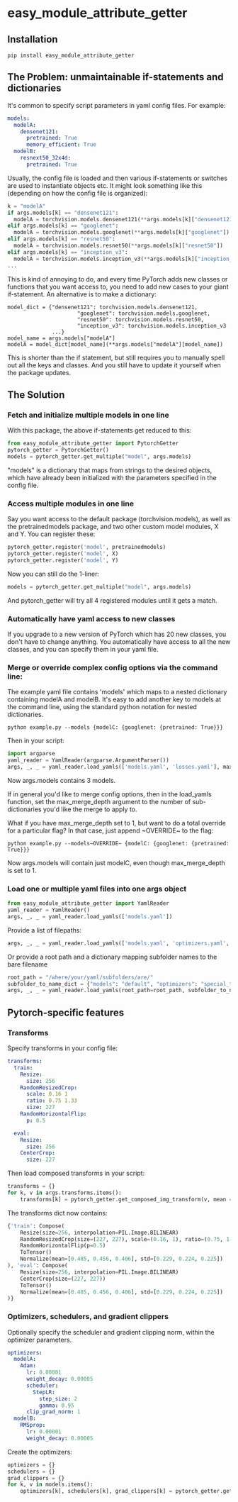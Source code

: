 # easy_module_attribute_getter

## Installation
```
pip install easy_module_attribute_getter
```

## The Problem: unmaintainable if-statements and dictionaries
It's common to specify script parameters in yaml config files. For example:
```yaml
models:
  modelA:
    densenet121:
      pretrained: True
      memory_efficient: True
  modelB:
    resnext50_32x4d:
      pretrained: True
```
Usually, the config file is loaded and then various if-statements or switches are used to instantiate objects etc. It might look something like this (depending on how the config file is organized):
```python
k = "modelA"
if args.models[k] == "densenet121":
  modelA = torchvision.models.densenet121(**args.models[k]["densenet121"])
elif args.models[k] == "googlenet":
  modelA = torchvision.models.googlenet(**args.models[k]["googlenet"])
elif args.models[k] == "resnet50":
  modelA = torchvision.models.resnet50(**args.models[k]["resnet50"])
elif args.models[k] == "inception_v3":
  modelA = torchvision.models.inception_v3(**args.models[k]["inception_v3"])
...
```
This is kind of annoying to do, and every time PyTorch adds new classes or functions that you want access to, you need to add new cases to your giant if-statement. An alternative is to make a dictionary:
```
model_dict = {"densenet121": torchvision.models.densenet121,
                      "googlenet": torchvision.models.googlenet,
                      "resnet50": torchvision.models.resnet50,
                      "inception_v3": torchvision.models.inception_v3
		      ...}
model_name = args.models["modelA"]
modelA = model_dict[model_name](**args.models["modelA"][model_name])
```
This is shorter than the if statement, but still requires you to manually spell out all the keys and classes. And you still have to update it yourself when the package updates.
## The Solution
### Fetch and initialize multiple models in one line
With this package, the above if-statements get reduced to this:
```python
from easy_module_attribute_getter import PytorchGetter
pytorch_getter = PytorchGetter()
models = pytorch_getter.get_multiple("model", args.models)
```
"models" is a dictionary that maps from strings to the desired objects, which have already been initialized with the parameters specified in the config file.

### Access multiple modules in one line
Say you want access to the default package (torchvision.models), as well as the pretrainedmodels package, and two other custom model modules, X and Y. You can register these:
```python
pytorch_getter.register('model', pretrainedmodels) 
pytorch_getter.register('model', X)
pytorch_getter.register('model', Y)
```
Now you can still do the 1-liner:
```python
models = pytorch_getter.get_multiple("model", args.models)
```
And pytorch_getter will try all 4 registered modules until it gets a match.
### Automatically have yaml access to new classes
If you upgrade to a new version of PyTorch which has 20 new classes, you don't have to change anything. You automatically have access to all the new classes, and you can specify them in your yaml file.

### Merge or override complex config options via the command line:
The example yaml file contains 'models' which maps to a nested dictionary containing modelA and modelB. It's easy to add another key to models at the command line, using the standard python notation for nested dictionaries.
```
python example.py --models {modelC: {googlenet: {pretrained: True}}}
```
Then in your script:
```python
import argparse
yaml_reader = YamlReader(argparse.ArgumentParser())
args, _, _ = yaml_reader.load_yamls(['models.yaml', 'losses.yaml'], max_merge_depth=1)
```
Now args.models contains 3 models.

If in general you'd like to merge config options, then in the load_yamls function, set the max_merge_depth argument to the number of sub-dictionaries you'd like the merge to apply to. 

What if you have max_merge_depth set to 1, but want to do a total override for a particular flag? In that case, just append \~OVERRIDE\~ to the flag:
```
python example.py --models~OVERRIDE~ {modelC: {googlenet: {pretrained: True}}}
```
Now args.models will contain just modelC, even though max_merge_depth is set to 1. 

### Load one or multiple yaml files into one args object
```python
from easy_module_attribute_getter import YamlReader
yaml_reader = YamlReader()
args, _, _ = yaml_reader.load_yamls(['models.yaml'])
```
Provide a list of filepaths:
```python
args, _, _ = yaml_reader.load_yamls(['models.yaml', 'optimizers.yaml', 'transforms.yaml'])
```
Or provide a root path and a dictionary mapping subfolder names to the bare filename
```python
root_path = "/where/your/yaml/subfolders/are/"
subfolder_to_name_dict = {"models": "default", "optimizers": "special_trial", "transforms": "blah"}
args, _, _ = yaml_reader.load_yamls(root_path=root_path, subfolder_to_name_dict=subfolder_to_name_dict)
```

## Pytorch-specific features
### Transforms
Specify transforms in your config file:
```yaml
transforms:
  train:
    Resize:
      size: 256
    RandomResizedCrop:
      scale: 0.16 1
      ratio: 0.75 1.33
      size: 227
    RandomHorizontalFlip:
      p: 0.5

  eval:
    Resize:
      size: 256
    CenterCrop:
      size: 227
```
Then load composed transforms in your script:
```python
transforms = {}
for k, v in args.transforms.items():
    transforms[k] = pytorch_getter.get_composed_img_transform(v, mean = [0.485, 0.456, 0.406], std = [0.229, 0.224, 0.225])
```
The transforms dict now contains:
```python
{'train': Compose(
    Resize(size=256, interpolation=PIL.Image.BILINEAR)
    RandomResizedCrop(size=(227, 227), scale=(0.16, 1), ratio=(0.75, 1.33), interpolation=PIL.Image.BILINEAR)
    RandomHorizontalFlip(p=0.5)
    ToTensor()
    Normalize(mean=[0.485, 0.456, 0.406], std=[0.229, 0.224, 0.225])
), 'eval': Compose(
    Resize(size=256, interpolation=PIL.Image.BILINEAR)
    CenterCrop(size=(227, 227))
    ToTensor()
    Normalize(mean=[0.485, 0.456, 0.406], std=[0.229, 0.224, 0.225])
)}
```


### Optimizers, schedulers, and gradient clippers
Optionally specify the scheduler and gradient clipping norm, within the optimizer parameters.
```yaml
optimizers:
  modelA:
    Adam:
      lr: 0.00001
      weight_decay: 0.00005
      scheduler:
        StepLR:
          step_size: 2
          gamma: 0.95
      clip_grad_norm: 1
  modelB:
    RMSprop:
      lr: 0.00001
      weight_decay: 0.00005
```
Create the optimizers:
```python
optimizers = {}
schedulers = {}
grad_clippers = {}
for k, v in models.items():
	optimizers[k], schedulers[k], grad_clippers[k] = pytorch_getter.get_optimizer(v, yaml_dict=args.optimizers[k])
```
